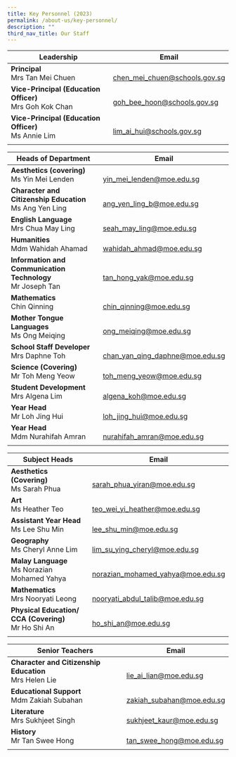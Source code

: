 ```yaml
---
title: Key Personnel (2023)
permalink: /about-us/key-personnel/
description: ""
third_nav_title: Our Staff
---
```

| Leadership | Email  |
|---|---|
| **Principal**  <br>Mrs Tan Mei Chuen  | <br>[chen_mei_chuen@schools.gov.sg](mailto:chen_mei_chuen@schools.gov.sg)  |
| **Vice-Principal (Education Officer)** <br>Mrs Goh Kok Chan  | <br>[goh\_bee\_hoon@schools.gov.sg](mailto:goh_bee_hoon@schools.gov.sg)  |
| **Vice-Principal (Education Officer)** <br>Ms Annie Lim  | <br>[lim\_ai\_hui@schools.gov.sg](mailto:lim_ai_hui@schools.gov.sg)  |
|   |   |

| Heads of Department| Email  |
|---|---|
| **Aesthetics (covering)** <br>Ms Yin Mei Lenden  | <br>[yin\_mei\_lenden@moe.edu.sg](mailto:yin_mei_lenden@moe.edu.sg)  |
| **Character and Citizenship Education**  <br>Ms Ang Yen Ling  | <br>[ang_yen_ling_b@moe.edu.sg](mailto:ang_yen_ling@moe.edu.sg)  |
| **English Language**  <br>Mrs Chua May Ling  | <br>[seah\_may\_ling@moe.edu.sg](mailto:seah_may_ling@moe.edu.sg)  |
| **Humanities**  <br>Mdm Wahidah Ahamad  | <br>[wahidah_ahmad@moe.edu.sg](mailto:wahidah_ahmad@moe.edu.sg)  |
| **Information and Communication Technology**  <br>Mr Joseph Tan  | <br>[tan\_hong\_yak@moe.edu.sg](mailto:tan_hong_yak@moe.edu.sg)  |
| **Mathematics**  <br>Chin Qinning  | <br>[chin_qinning@moe.edu.sg](mailto:chin_qinning@moe.edu.sg)  |
| **Mother Tongue Languages**  <br> Ms Ong Meiqing  | <br>[ong\_meiqing@moe.edu.sg](mailto:ong_meiqing@moe.edu.sg)  |
| **School Staff Developer**  <br>Mrs Daphne Toh  | <br>[chan_yan_qing_daphne@moe.edu.sg](mailto:chan_yan_qing_daphne@moe.edu.sg)  |
| **Science (Covering)**  <br>Mr Toh Meng Yeow  | <br>[toh\_meng\_yeow@moe.edu.sg](mailto:toh_meng_yeow@moe.edu.sg)  |
| **Student Development**<br>Mrs Algena Lim  | <br>[algena_koh@moe.edu.sg](mailto:koh_jiun_algena_louisa@moe.edu.sg)  |
| **Year Head**<br>Mr Loh Jing Hui  | <br>[loh\_jing\_hui@moe.edu.sg](mailto:loh_jing_hui@moe.edu.sg)  |
| **Year Head**  <br>Mdm Nurahifah Amran  | <br>[nurahifah\_amran@moe.edu.sg](mailto:nurahifah_amran@moe.edu.sg)  |
|   |   |

| Subject Heads | Email  |
|---|---|
| **Aesthetics (Covering)**<br>Ms Sarah Phua  | <br>[sarah\_phua\_yiran@moe.edu.sg](mailto:sarah_phua_yiran@moe.edu.sg)  |
| **Art**<br>Ms Heather Teo  | <br>[teo_wei_yi_heather@moe.edu.sg](mailto:teo_wei_yi_heather@moe.edu.sg)  |
| **Assistant Year Head**<br>Ms Lee Shu Min  | <br>[lee\_shu\_min@moe.edu.sg](mailto:lee_shu_min@moe.edu.sg)  |
| **Geography**<br>Ms Cheryl Anne Lim  | <br>[lim\_su\_ying\_cheryl@moe.edu.sg](mailto:lim_su_ying_cheryl@moe.edu.sg)  |
| **Malay Language**<br>Ms Norazian Mohamed Yahya  | <br>[norazian\_mohamed\_yahya@moe.edu.sg](mailto:norazian_mohamed_yahya@moe.edu.sg)  |
| **Mathematics**<br>Mrs Nooryati Leong  | <br>[nooryati\_abdul\_talib@moe.edu.sg](mailto:nooryati_abdul_talib@moe.edu.sg)  |
| **Physical Education/ CCA (Covering)**<br>Mr Ho Shi An  | <br>[ho\_shi\_an@moe.edu.sg](mailto:ho_shi_an@moe.edu.sg)  |
|   |   |

| Senior Teachers | Email  |
|---|---|
| **Character and Citizenship Education**<br>Mrs Helen Lie  | <br>[lie\_ai\_lian@moe.edu.sg](mailto:lie_ai_lian@moe.edu.sg)  |
| **Educational Support**<br>Mdm Zakiah Subahan  | <br>[zakiah\_subahan@moe.edu.sg](mailto:zakiah_subahan@moe.edu.sg)  |
| **Literature**<br>Mrs Sukhjeet Singh  | <br>[sukhjeet\_kaur@moe.edu.sg](mailto:sukhjeet_kaur@moe.edu.sg)  |
| **History**<br>Mr Tan Swee Hong  | <br>[tan\_swee\_hong@moe.edu.sg](mailto:tan_swee_hong@moe.edu.sg)  |
|   |   |